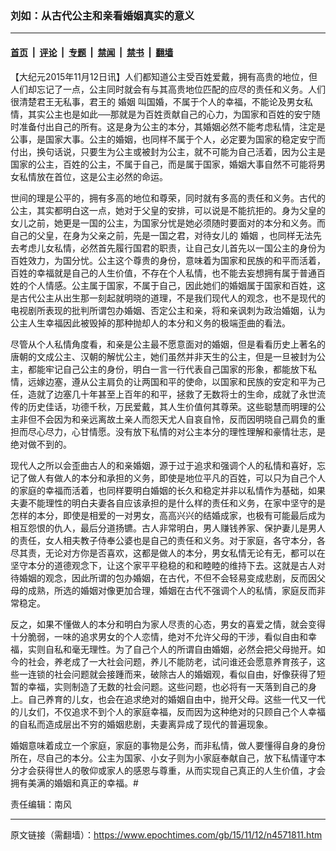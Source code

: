 ### 刘如：从古代公主和亲看婚姻真实的意义

---

#### [首页](../../../..?n4571811) &nbsp;|&nbsp; [评论](../../../../../epoch-comment?n4571811) &nbsp;|&nbsp; [专题](../../../../../epoch-special?n4571811) &nbsp;|&nbsp; [禁闻](../../../../../epoch-news?n4571811) &nbsp;|&nbsp; [禁书](../../../../../books?n4571811) &nbsp;|&nbsp; [翻墙](https://github.com/gfw-breaker/nogfw/blob/master/README.md?n4571811)


<div class="post_content" id="artbody" itemprop="articleBody">
 <!-- article content begin -->
 <p>
  【大纪元2015年11月12日讯】人们都知道公主受百姓爱戴，拥有高贵的地位，但人们却忘记了一点，公主同时就会有与其高贵地位匹配的应尽的责任和义务。人们很清楚君王无私事，君王的
  <ok href="https://www.epochtimes.com/gb/tag/%E5%A9%9A%E5%A7%BB.html">
   婚姻
  </ok>
  叫国婚，不属于个人的幸福，不能论及男女私情，其实公主也是如此──那就是为百姓贡献自己的心力，为国家和百姓的安宁随时准备付出自己的所有。这是身为公主的本分，其婚姻必然不能考虑私情，注定是公事，是国家大事。公主的婚姻，也同样不属于个人，必定要为国家的稳定安宁而付出，换句话说，只要生为公主或被封为公主，就不可能为自己活着，因为公主是国家的公主，百姓的公主，不属于自己，而是属于国家，婚姻大事自然不可能将男女私情放在首位，这是公主必然的命运。
 </p>
 <p>
  世间的理是公平的，拥有多高的地位和尊荣，同时就有多高的责任和义务。古代的公主，其实都明白这一点，她对于父皇的安排，可以说是不能抗拒的。身为父皇的女儿之前，她更是一国的公主，为国家分忧是她必须随时要面对的本分和义务。而自己的父皇，在身为父亲之前，先是一国之君，对待女儿的
  <ok href="https://www.epochtimes.com/gb/tag/%E5%A9%9A%E5%A7%BB.html">
   婚姻
  </ok>
  ，也同样无法先去考虑儿女私情，必然首先履行国君的职责，让自己女儿首先以一国公主的身份为百姓效力，为国分忧。公主这个尊贵的身份，意味着为国家和民族的和平而活着，百姓的幸福就是自己的人生价值，不存在个人私情，也不能去妄想拥有属于普通百姓的个人情感。公主属于国家，不属于自己，因此她们的婚姻属于国家和百姓，这是古代公主从出生那一刻起就明晓的道理，不是我们现代人的观念，也不是现代的电视剧所表现的批判所谓包办婚姻、否定公主和亲，将和亲讽刺为政治婚姻，认为公主人生幸福因此被毁掉的那种抛却人的本分和义务的极端歪曲的看法。
 </p>
 <p>
  尽管从个人私情角度看，和亲是公主最不愿意面对的婚姻，但是看看历史上著名的唐朝的文成公主、汉朝的解忧公主，她们虽然并非天生的公主，但是一旦被封为公主，都能牢记自己公主的身份，明白一言一行代表自己国家的形象，都能放下私情，远嫁边塞，遵从公主肩负的让两国和平的使命，以国家和民族的安定和平为己任，造就了边塞几十年甚至上百年的和平，拯救了无数将士的生命，成就了永世流传的历史佳话，功德千秋，万民爱戴，其人生价值何其尊荣。这些聪慧而明理的公主非但不会因为和亲远离故土亲人而怨天尤人自哀自怜，反而因明晓自己肩负的重担而尽心尽力，心甘情愿。没有放下私情的对公主本分的理性理解和豪情壮志，是绝对做不到的。
 </p>
 <p>
  现代人之所以会歪曲古人的和亲婚姻，源于过于追求和强调个人的私情和喜好，忘记了做人有做人的本分和承担的义务，即使是地位平凡的百姓，可以只为自己个人的家庭的幸福而活着，也同样要明白婚姻的长久和稳定并非以私情作为基础，如果夫妻不能理性的明白夫妻各自应该承担的是什么样的责任和义务，在家中坚守的是怎样的本分，即使是相爱的一对男女，高高兴兴的结婚成家，也极有可能最后成为相互怨恨的仇人，最后分道扬镳。古人非常明白，男人赚钱养家、保护妻儿是男人的责任，女人相夫教子侍奉公婆也是自己的责任和义务。对于家庭，各守本分，各尽其责，无论对方你是否喜欢，这都是做人的本分，男女私情无论有无，都可以在坚守本分的道德观念下，让这个家平平稳稳的和和睦睦的维持下去。这就是古人对待婚姻的观念，因此所谓的包办婚姻，在古代，不但不会轻易变成悲剧，反而因父母的成熟，所选的婚姻对像更加合理，婚姻在古代不强调个人的私情，家庭反而非常稳定。
 </p>
 <p>
  反之，如果不懂做人的本分和明白为家人尽责的心态，男女的喜爱之情，就会变得十分脆弱，一味的追求男女的个人恋情，绝对不允许父母的干涉，看似自由和幸福，实则自私和毫无理性。为了自己个人的所谓自由婚姻，必然会把父母抛开。如今的社会，养老成了一大社会问题，养儿不能防老，试问谁还会愿意养育孩子，这些一连锁的社会问题就会接踵而来，破除古人的婚姻观，看似自由，好像获得了短暂的幸福，实则制造了无数的社会问题。这些问题，也必将有一天落到自己的身上。自己养育的儿女，也会在追求绝对的婚姻自由中，抛开父母。这些一代又一代的儿女们，不仅追求不到个人的家庭幸福，反而因为这种绝对的只顾自己个人幸福的自私而造成层出不穷的婚姻悲剧，夫妻离异成了现代的普遍现象。
 </p>
 <p>
  婚姻意味着成立一个家庭，家庭的事物是公务，而非私情，做人要懂得自身的身份所在，尽自己的本分。公主为国家、小女子则为小家庭奉献自己，放下私情谨守本分才会获得世人的敬仰或家人的感恩与尊重，从而实现自己真正的人生价值，才会拥有美满的婚姻和真正的幸福。#
 </p>
 <p>
  责任编辑：南风
 </p>
 <!-- article content end -->
 <div id="below_article_ad">
 </div>
</div>


---

原文链接（需翻墙）：https://www.epochtimes.com/gb/15/11/12/n4571811.htm